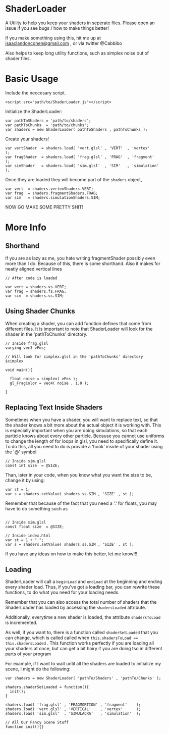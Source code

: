 ShaderLoader
=====

A Utility to help you keep your shaders in seperate files. 
Please open an issue if you see bugs / how to make things better!

If you make something using this, hit me up at isaaclandoncohen@gmail.com , or via twitter @Cabbibo

Also helps to keep long utility functions, such as simplex noise
out of shader files.

Basic Usage
=====

Include the neccesary script.

```
<script src="path/to/ShaderLoader.js"></script>
```

Initialize the ShaderLoader:

```
var pathToShaders = 'path/to/shaders';
var pathToChunks  = 'path/to/chunks';
var shaders = new ShaderLoader( pathToShaders , pathToChunks );
```

Create your shaders!

```
var vertShader  = shaders.load( 'vert.glsl' , 'VERT'  , 'vertex'      );
var fragShader  = shaders.load( 'frag.glsl' , 'FRAG'  , 'fragment'    );
var simShader   = shaders.load( 'sim.glsl'  , 'SIM'   , 'simulation'  );
```


Once they are loaded they will become part of the `shaders` object,

```
var vert  = shaders.vertexShaders.VERT;
var frag  = shaders.fragmentShaders.FRAG;
var sim   = shaders.simulationShaders.SIM;
```

NOW GO MAKE SOME PRETTY SHIT!

More Info
=====

Shorthand
----

If you are as lazy as me, you hate writing fragmentShader possibly even more than I do. Because of this, there is some shorthand. Also it makes for neatly aligned vertical lines

```
// After code is loaded

var vert = shaders.vs.VERT;
var frag = shaders.fs.FRAG;
var sim  = shaders.ss.SIM;

```


Using Shader Chunks
----

When creating a shader, you can add function defines that come from different files. It is important to note that ShaderLoader will look for the shader in the 'pathToChunks' directory. 

```
// Inside frag.glsl
varying vec3 vPos;

// Will look for simplex.glsl in the 'pathToChunks' directory
$simplex

void main(){

  float noise = simplex( vPos );
  gl_FragColor = vec4( noise , 1.0 );

}
```

Replacing Text Inside Shaders
----

Sometimes when you have a shader, you will want to replace text, so that the shader knows a bit more about the actual object it is working with. This is especially important when you are doing simulations, so that each particle knows about every other particle. Because you cannot use uniforms to change the length of for loops in glsl, you need to specifically define it. To do this, all you need to do is provide a 'hook' inside of your shader using the '@' symbol

```
// Inside sim.glsl
const int size  = @SIZE;

```

Than, later in your code, when you know what you want the size to be, change it by using:

```
var st = 1;
var s = shaders.setValue( shaders.ss.SIM , 'SIZE' , st );
```

Remember that because of the fact that you need a '.' for floats, you may have to do something such as


```
  
// Inside sim.glsl
const float size  = @SIZE;

// Inside index.html
var st = 1 + ".";
var s = shaders.setValue( shaders.ss.SIM , 'SIZE' , st );

```

If you have any ideas on how to make this better, let me know!!!




Loading
----

ShaderLoader will call a `beginLoad` and `endLoad` at the beginning and ending 
every shader load. Thus, if you've got a loading bar, you can rewrite these
functions, to do what you need for your loading needs.

Remember that you can also access the total number of shaders that the ShaderLoader 
has loaded by accessing the `shadersLoaded` attribute.

Additionally, everytime a new shader is loaded, the attribute `shadersToLoad` is incremented.

As well, if you want to, there is a function called `shaderSetLoaded` that you can change, 
which is called called when `this.shadersToLoad == this.shadersLoaded` .
This function works perfectly if you are loading all your shaders at once, but can get a bit hairy
if you are doing tso in different parts of your program

For example, if I want to wait until all the shaders are loaded to initialize my scene, I might do the following:

```
var shaders = new ShaderLoader( 'pathTo/Shaders' , 'pathTo/Chunks' );

shaders.shaderSetLoaded = function(){
  init();
}

shaders.load( 'frag.glsl' , 'FRAGMORTION' , 'fragment'    );
shaders.load( 'vert.glsl' , 'VERTICAL'    , 'vertex'      );
shaders.load( 'sim.glsl'  , 'SIMULACRA'   , 'simulation'  );

// All Our Fancy Scene Stuff
function init(){}
```
